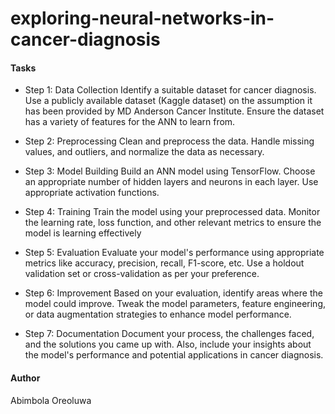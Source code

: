 # exploring-neural-networks-in-cancer-diagnosis

#### Tasks
- Step 1: Data Collection
Identify a suitable dataset for cancer diagnosis. Use a publicly available dataset (Kaggle dataset) on the assumption it has been provided by MD Anderson Cancer Institute. Ensure the dataset has a variety of features for the ANN to learn from. 

- Step 2: Preprocessing
Clean and preprocess the data. Handle missing values, and outliers, and normalize the data as necessary.

- Step 3: Model Building
Build an ANN model using TensorFlow. Choose an appropriate number of hidden layers and neurons in each layer. Use appropriate activation functions.

- Step 4: Training
Train the model using your preprocessed data. Monitor the learning rate, loss function, and other relevant metrics to ensure the model is learning effectively

- Step 5: Evaluation 
Evaluate your model's performance using appropriate metrics like accuracy, precision, recall, F1-score, etc. Use a holdout validation set or cross-validation as per your preference.

- Step 6: Improvement
Based on your evaluation, identify areas where the model could improve. Tweak the model parameters, feature engineering, or data augmentation strategies to enhance model performance.

- Step 7: Documentation
Document your process, the challenges faced, and the solutions you came up with. Also, include your insights about the model's performance and potential applications in cancer diagnosis.


#### Author
Abimbola Oreoluwa 
